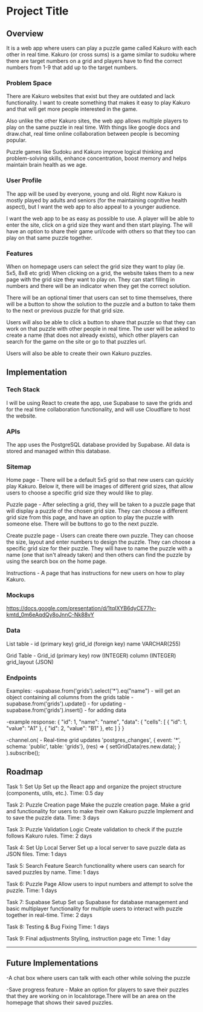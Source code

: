 # Project Title

## Overview

It is a web app where users can play a puzzle game called Kakuro with each other in real time. Kakuro (or cross sums) is a game similar to sudoku where there are target numbers on a grid and players have to find the correct numbers from 1-9 that add up to the target numbers.

### Problem Space

There are Kakuro websites that exist but they are outdated and lack functionality. I want to create something that makes it easy to play Kakuro and that will get more people interested in the game. 

Also unlike the other Kakuro sites, the web app allows multiple players to play on the same puzzle in real time. With things like google docs and draw.chat, real time online collaboration between people is becoming popular. 

Puzzle games like Sudoku and Kakuro improve logical thinking and problem-solving skills, enhance concentration, boost memory and helps maintain brain health as we age. 

### User Profile

The app will be used by everyone, young and old. Right now Kakuro is mostly played by adults and seniors (for the maintaining cognitive health aspect), but I want the web app to also appeal to a younger audience. 

I want the web app to be as easy as possible to use. A player will be able to enter the site, click on a grid size they want and then start playing. The will have an option to share their game url/code with others so that they too can play on that same puzzle together. 

### Features

When on homepage users can select the grid size they want to play (ie. 5x5, 8x8 etc grid) When clicking on a grid, the website takes them to a new page with the grid size they want to play on. They can start filling in numbers and there will be an indicator when they get the correct solution. 

There will be an optional timer that users can set to time themselves, there will be a button to show the solution to the puzzle and a button to take them to the next or previous puzzle for that grid size.

Users will also be able to click a button to share that puzzle so that they can work on that puzzle with other people in real time. The user will be asked to create a name (that does not already exists), which other players can search for the game on the site or go to that puzzles url.

Users will also be able to create their own Kakuro puzzles. 

## Implementation

### Tech Stack

I will be using React to create the app, use Supabase to save the grids and for the real time collaboration functionality, and will use Cloudflare to host the website.

### APIs

The app uses the PostgreSQL database provided by Supabase. All data is stored and managed within this database.

### Sitemap

Home page - There will be a default 5x5 grid so that new users can quickly play Kakuro. Below it, there will be images of different grid sizes, that allow users to choose a specific grid size they would like to play.

Puzzle page - After selecting a grid, they will be taken to a puzzle page that will display a puzzle of the chosen grid size. They can choose a different grid size from this page, and have an option to play the puzzle with someone else. There will be buttons to go to the next puzzle.

Create puzzle page - Users can create there own puzzle. They can choose the size, layout and enter numbers to design the puzzle. They can choose a specific grid size for their puzzle. They will have to name the puzzle with a name (one that isn't already taken) and then others can find the puzzle by using the search box on the home page.

Instructions - A page that has instructions for new users on how to play Kakuro. 

### Mockups

https://docs.google.com/presentation/d/1tqIXYB6dyCE77lv-kmtd_0m6eAqdQy8oJnnC-Nk88vY

### Data

List table - 
id (primary key)
grid_id (foreign key)
name VARCHAR(255)

Grid Table - 
Grid_id (primary key)
row (INTEGER)
column (INTEGER)
grid_layout (JSON)


### Endpoints

Examples:
-supabase.from('grids').select('*').eq("name")  - will get an object containing all columns from the grids table
-supabase.from('grids').update()     - for updating
-supabase.from('grids').insert()     - for adding data

-example response:
{
  "id": 1,
  "name": "name",
  "data": {
    "cells": [
      { "id": 1, "value": "A1" },
      { "id": 2, "value": "B1" },
      etc
    ]
  }
}

-channel.on(                     - Real-time grid updates
'postgres_changes',
{ event: '*', schema: 'public', table: 'grids'},
(res) => {
setGridData(res.new.data);
}
).subscribe();


## Roadmap

Task 1: Set Up 
Set up the React app and organize the project structure (components, utils, etc.).
Time: 0.5 day

Task 2: Puzzle Creation page
Make the puzzle creation page. Make a grid and functionality for users to make their own Kakuro puzzle Implement and to save the puzzle data.
Time: 3 days

Task 3:  Puzzle Validation Logic
Create validation to check if the puzzle follows Kakuro rules.
Time: 2 days

Task 4: Set Up Local Server
Set up a local server to save puzzle data as JSON files.
Time: 1 days

Task 5: Search Feature
Search functionality where users can search for saved puzzles by name.
Time: 1 days

Task 6: Puzzle Page
Allow users to input numbers and attempt to solve the puzzle.
Time: 1 days

Task 7: Supabase Setup 
Set up Supabase for database management and basic multiplayer functionality for multiple users to interact with puzzle together in real-time.
Time: 2 days

Task 8: Testing & Bug Fixing
Time: 1 days

Task 9: Final adjustments
Styling, instruction page etc
Time: 1 day

---

## Future Implementations

-A chat box where users can talk with each other while solving the puzzle

-Save progress feature - Make an option for players to save their puzzles that they are working on in localstorage.There will be an area on the homepage that shows their saved puzzles. 


